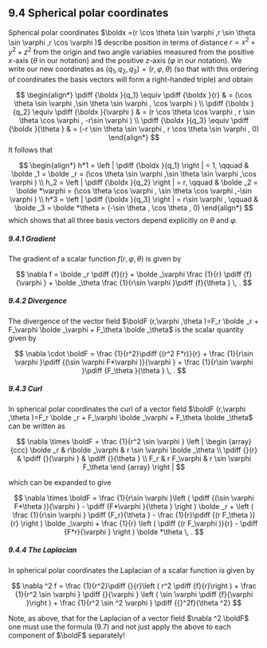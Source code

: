 ## 9.4 Spherical polar coordinates

Spherical polar coordinates $\boldx =(r \cos \theta \sin \varphi ,r \sin \theta \sin \varphi ,r \cos \varphi )$ describe position in terms of distance $r=x^2+y^2+z^2$ from the origin and two angle variables measured from the positive $x$-axis ($\theta$ in our notation) and the positive $z$-axis ($\varphi$ in our notation). We write our new coordinates as $(q_1,q_2,q_3)=(r,\varphi ,\theta )$ (so that with this ordering of coordinates the basis vectors will form a right-handed triple) and obtain



$$ \begin{align*} \pdiff {\boldx }{q_1} \equiv \pdiff {\boldx }{r} & = (\cos \theta \sin \varphi ,\sin \theta \sin \varphi , \cos \varphi ) \\ \pdiff {\boldx }{q_2} \equiv \pdiff {\boldx }{\varphi } & = (r \cos \theta \cos \varphi , r \sin \theta \cos \varphi , -r\sin \varphi ) \\ \pdiff {\boldx }{q_3} \equiv \pdiff {\boldx }{\theta } & = (-r \sin \theta \sin \varphi , r \cos \theta \sin \varphi , 0) \end{align*} $$ It follows that



$$ \begin{align*} h*1 = \left | \pdiff {\boldx }{q_1} \right | = 1, \qquad & \bolde _1 = \bolde _r = (\cos \theta \sin \varphi ,\sin \theta \sin \varphi ,\cos \varphi ) \\ h_2 = \left | \pdiff {\boldx }{q_2} \right | = r, \qquad & \bolde _2 = \bolde *\varphi = (\cos \theta \cos \varphi , \sin \theta \cos \varphi ,-\sin \varphi ) \\ h*3 = \left | \pdiff {\boldx }{q_3} \right | = r\sin \varphi , \qquad & \bolde _3 = \bolde *\theta = (-\sin \theta , \cos \theta , 0) \end{align*} $$ which shows that all three basis vectors depend explicitly on $\theta$ and $\varphi$.

##### 9.4.1 Gradient

The gradient of a scalar function $f(r,\varphi ,\theta )$ is given by

$$ \nabla f = \bolde _r \pdiff {f}{r} + \bolde _\varphi \frac {1}{r} \pdiff {f}{\varphi } + \bolde _\theta \frac {1}{r\sin \varphi }\pdiff {f}{\theta } \, . $$

##### 9.4.2 Divergence

The divergence of the vector field $\boldF (r,\varphi ,\theta )=F_r \bolde _r + F_\varphi \bolde _\varphi + F_\theta \bolde _\theta$ is the scalar quantity given by

$$ \nabla \cdot \boldF = \frac {1}{r^2}\pdiff {(r^2 F*r)}{r} + \frac {1}{r\sin \varphi }\pdiff {(\sin \varphi F*\varphi )}{\varphi } + \frac {1}{r\sin \varphi }\pdiff {F_\theta }{\theta } \, . $$

##### 9.4.3 Curl

In spherical polar coordinates the curl of a vector field $\boldF (r,\varphi ,\theta )=F_r \bolde _r + F_\varphi \bolde _\varphi + F_\theta \bolde _\theta$ can be written as

$$ \nabla \times \boldF = \frac {1}{r^2 \sin \varphi } \left | \begin {array}{ccc} \bolde _r & r\bolde _\varphi & r \sin \varphi \bolde _\theta \\ \pdiff {}{r} & \pdiff {}{\varphi } & \pdiff {}{\theta } \\ F_r & r F_\varphi & r \sin \varphi F_\theta \end {array} \right | $$

which can be expanded to give

$$ \nabla \times \boldF = \frac {1}{r\sin \varphi }\left ( \pdiff {(\sin \varphi F*\theta )}{\varphi } - \pdiff {F*\varphi }{\theta } \right ) \bolde _r + \left ( \frac {1}{r\sin \varphi } \pdiff {F_r}{\theta } - \frac {1}{r}\pdiff {(r F_\theta )}{r} \right ) \bolde _\varphi + \frac {1}{r} \left ( \pdiff {(r F_\varphi )}{r} - \pdiff {F*r}{\varphi } \right ) \bolde *\theta \, . $$

##### 9.4.4 The Laplacian

In spherical polar coordinates the Laplacian of a scalar function is given by

$$ \nabla ^2 f = \frac {1}{r^2}\pdiff {}{r}\left ( r^2 \pdiff {f}{r}\right ) + \frac {1}{r^2 \sin \varphi } \pdiff {}{\varphi } \left ( \sin \varphi \pdiff {f}{\varphi }\right ) + \frac {1}{r^2 \sin ^2 \varphi } \pdiff {{}^2f}{\theta ^2} $$

Note, as above, that for the Laplacian of a vector field $\nabla ^2 \boldF$ one must use the formula (9.7) and not just apply the above to each component of $\boldF$ separately!